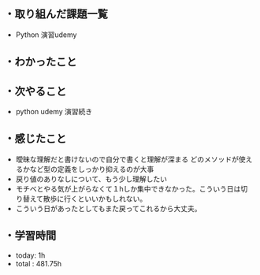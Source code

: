 ## ・取り組んだ課題一覧
- Python 演習udemy 


## ・わかったこと


## ・次やること
- python udemy 演習続き

## ・感じたこと
- 曖昧な理解だと書けないので自分で書くと理解が深まる
どのメソッドが使えるかなど型の定義をしっかり抑えるのが大事
- 戻り値のありなしについて、もう少し理解したい
- モチベとやる気が上がらなくて１hしか集中できなかった。こういう日は切り替えて散歩に行くといいかもしれない。
- こういう日があったとしてもまた戻ってこれるから大丈夫。

## ・学習時間
- today:   1h
- total  : 481.75h 
